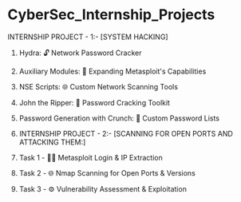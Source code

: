 # CyberSec_Internship_Projects

INTERNSHIP PROJECT - 1:- [SYSTEM HACKING]
 1) Hydra: 🔓 Network Password Cracker
 2) Auxiliary Modules: 🚀 Expanding Metasploit's Capabilities
 3) NSE Scripts: 🌐 Custom Network Scanning Tools
 4) John the Ripper: 🔐 Password Cracking Toolkit
 5) Password Generation with Crunch: 🎯 Custom Password Lists

 6) INTERNSHIP PROJECT - 2:- [SCANNING FOR OPEN PORTS AND ATTACKING THEM:]
 7) Task 1 - 🕵️‍♂️ Metasploit Login & IP Extraction
 8) Task 2 - 🌐 Nmap Scanning for Open Ports & Versions
 9) Task 3 - ⚙️ Vulnerability Assessment & Exploitation 
